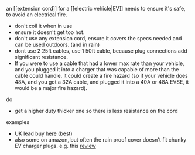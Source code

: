 an [[extension cord]] for a [[electric vehicle|EV]] needs to ensure it's safe, to avoid an electrical fire.
- don't coil it when in use
- ensure it doesn't get too hot.
- don't use any extension cord, ensure it covers the specs needed and can be used outdoors. (and in rain)
- dont use 2 25ft cables, use 1 50ft cable, because plug connections add significant resistance.
- If you were to use a cable that had a lower max rate than your vehicle, and you plugged it into a charger that was capable of more than the cable could handle, it could create a fire hazard (so if your vehicle does 48A, and you got a 32A cable, and plugged it into a 40A or 48A EVSE, it would be a major fire hazard).

do
- get a higher duty thicker one so there is less resistance on the cord


examples
- UK lead buy [here](https://toughleads.co.uk/products/ev-extension-lead?variant=19514036027480) (best)
- also some on amazon, but often the rain proof cover doesn't fit chunky EV charger plugs. e.g. this [review](https://www.amazon.co.uk/gp/customer-reviews/R63ZXN6SGJ8P/ref=cm_cr_dp_d_rvw_ttl?ie=UTF8&ASIN=B09VGZW3X3)

